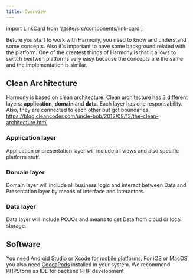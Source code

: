 ```yaml
---
title: Overview
---
```


import LinkCard from '@site/src/components/link-card';

Before you start to work with Harmony, you need to know and understand some concepts. Also it's important to have some background related with the platform. One of the greatest things of Harmony is that it allows to switch beetwen platforms very easy because the concepts are the same and the implementation is similar.

## Clean Architecture

Harmony is based on clean architecture. Clean architecture has 3 different layers: **application**, **domain** and **data**. Each layer has one responsability. Also, they are connected to each other but got boundaries. https://blog.cleancoder.com/uncle-bob/2012/08/13/the-clean-architecture.html

### Application layer

Application or presentation layer will include all views and also specific platform stuff.

<div className="cards-row">
  <LinkCard
      href="application/android"
      title="Android"
      description=""
      footer="Getting Started">
  </LinkCard>
  <LinkCard
      href="application/ios"
      title="iOS"
      description=""
      footer="Getting Started">
  </LinkCard>
</div>

<div className="cards-row">
  <LinkCard
      href="application/frontend"
      title="Frontend"
      description=""
      footer="Getting Started">
  </LinkCard>
  <LinkCard
      href="application/backend"
      title="Backend"
      description=""
      footer="Getting Started">
  </LinkCard>
</div>

### Domain layer

Domain layer will include all business logic and interact between Data and Presentation layer by means of interface and interactors.

### Data layer

Data layer will include POJOs and means to get Data from cloud or local storage.

## Software

You need [Android Studio](https://developer.android.com/studio) or [Xcode](https://developer.apple.com/xcode/) for mobile platforms. For iOS or MacOS you also need [CocoaPods](https://cocoapods.org/) installed in your system.
We recommend PHPStorm as IDE for backend PHP development
